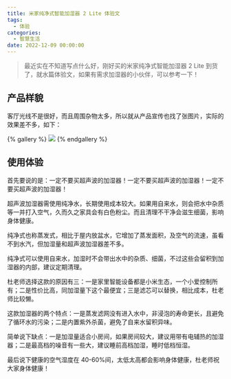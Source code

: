 ```yaml
---
title: 米家纯净式智能加湿器 2 Lite 体验文
tags:
  - 体验
categories:
  - 智慧生活
date: 2022-12-09 00:00:00
---
```


> 最近实在不知道写点什么好，刚好买的米家纯净式智能加湿器 2 Lite 到货了，就水篇体验文，如果有需求加湿器的小伙伴，可以参考一下！

<!-- more -->

## 产品样貌

客厅光线不是很好，而且周围杂物太多，所以就从产品宣传也找了张图片，实际的效果差不多，如下：

{% gallery %}
![](https://cdn.dusays.com/2022/12/533-1.webp)
{% endgallery %}

## 使用体验

首先要说的是：一定不要买超声波的加湿器！一定不要买超声波的加湿器！一定不要买超声波的加湿器！

超声波加湿器需使用纯净水，长期使用成本较大。如果用自来水，则会把水中杂质等一并打入空气，久而久之家具会有白色粉尘。而且清理不干净会滋生细菌，影响身体健康。

纯净式也称蒸发式，相比于屋内放盆水，它增加了蒸发面积，及空气的流速，虽看不到水汽，但加湿量和超声波加湿器差不多。

纯净式可以使用自来水，加湿时不会带出水中的杂质、细菌，不过这些会留积到加湿器的内部，建议定期清理。

杜老师选择这款的原因有三：一是家里智能设备都是小米生态，一个小爱控制所有；二是性价比高，同加湿量下这个最便宜；三是滤芯可以替换，相比成本，杜老师比较懒。

这款加湿器的两个特点：一是蒸发滤网没有进入水中，非浸泡的寿命更长，且避免了循环水的污染；二是内置紫外杀菌，避免了自来水留积异味。

简单说下缺点：一是加湿量适合小房间，如果房间较大，建议用带有电辅热的加湿器；二是最高档的噪音有一些大，建议睡前高档加湿，睡时低档恒湿。

最后说下健康的空气湿度在 40-60%间，太低太高都会影响身体健康，杜老师祝大家身体健康！